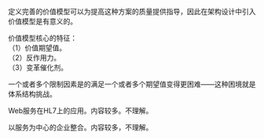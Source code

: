 定义完善的价值模型可以为提高这种方案的质量提供指导，因此在架构设计中引入价值模型是有意义的。

价值模型核心的特征：  
（1）价值期望值。  
（2）反作用力。  
（3）变革催化剂。  

一个或者多个限制因素是的满足一个或者多个期望值变得更困难——这种困境就是体系结构挑战。

Web服务在HL7上的应用。内容较多。不理解。

以服务为中心的企业整合。内容较多，不理解。
